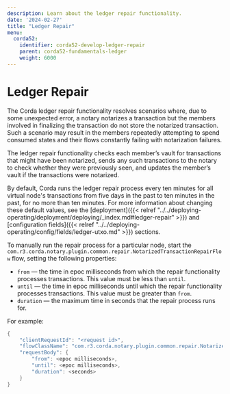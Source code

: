 ```yaml
---
description: Learn about the ledger repair functionality.
date: '2024-02-27'
title: "Ledger Repair"
menu:
  corda52:
    identifier: corda52-develop-ledger-repair
    parent: corda52-fundamentals-ledger
    weight: 6000
---
```


# Ledger Repair

The Corda ledger repair functionality resolves scenarios where, due to some unexpected error, a notary notarizes a transaction but the members involved in finalizing the transaction do not store the notarized transaction. Such a scenario may result in the members repeatedly attempting to spend consumed states and their flows constantly failing with notarization failures.

The ledger repair functionality checks each member’s vault for transactions that might have been notarized, sends any such transactions to the notary to check whether they were previously seen, and updates the member’s vault if the transactions were notarized.

By default, Corda runs the ledger repair process every ten minutes for all virtual node's transactions from five days in the past to ten minutes in the past, for no more than ten minutes. For more information about changing these default values, see the [deployment]({{< relref "../../deploying-operating/deployment/deploying/_index.md#ledger-repair" >}}) and [configuration fields]({{< relref "../../deploying-operating/config/fields/ledger-utxo.md" >}}) sections.

To manually run the repair process for a particular node, start the `com.r3.corda.notary.plugin.common.repair.NotarizedTransactionRepairFlow` flow, setting the following properties:

* `from` — the time in epoc milliseconds from which the repair functionality processes transactions. This value must be less than `until`.
* `until` — the time in epoc milliseconds until which the repair functionality processes transactions. This value must be greater than `from`.
* `duration` — the maximum time in seconds that the repair process runs for.

For example:

```kotlin
{
    "clientRequestId": "<request id>",
    "flowClassName": "com.r3.corda.notary.plugin.common.repair.NotarizedTransactionRepairFlow",
    "requestBody": {
        "from": <epoc milliseconds>,
        "until": <epoc milliseconds>,
        "duration": <seconds>
    }
}
```
